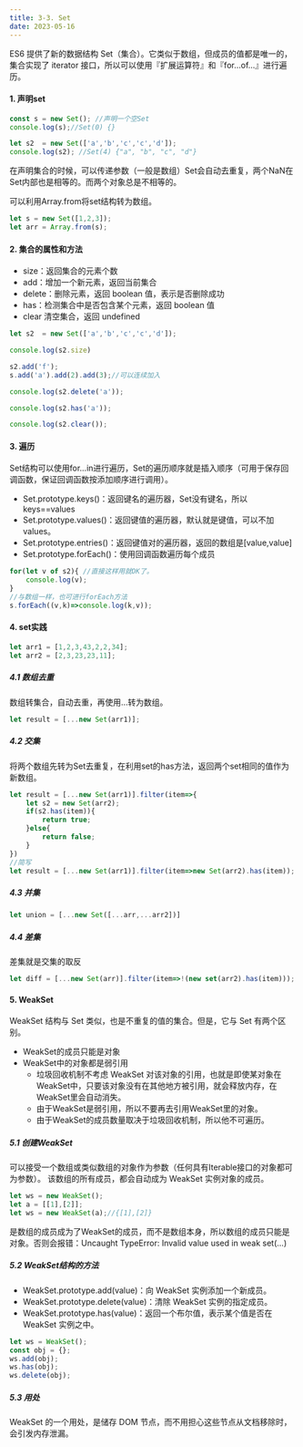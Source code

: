 ```yaml
---
title: 3-3. Set
date: 2023-05-16
---
```

ES6 提供了新的数据结构 Set（集合）。它类似于数组，但成员的值都是唯一的，集合实现了 iterator 接口，所以可以使用『扩展运算符』和『for…of…』进行遍历。

#### 1. 声明set
```js
const s = new Set(); //声明一个空Set
console.log(s);//Set(0) {}

let s2  = new Set(['a','b','c','c','d']);
console.log(s2); //Set(4) {"a", "b", "c", "d"}
```
在声明集合的时候，可以传递参数（一般是数组）Set会自动去重复，两个NaN在Set内部也是相等的。而两个对象总是不相等的。

可以利用Array.from将set结构转为数组。
```js
let s = new Set([1,2,3]);
let arr = Array.from(s);
```

#### 2. 集合的属性和方法
- size：返回集合的元素个数
- add：增加一个新元素，返回当前集合
- delete：删除元素，返回 boolean 值，表示是否删除成功
- has：检测集合中是否包含某个元素，返回 boolean 值
- clear  清空集合，返回 undefined

```js
let s2  = new Set(['a','b','c','c','d']);

console.log(s2.size)

s2.add('f');
s.add('a').add(2).add(3);//可以连续加入

console.log(s2.delete('a'));

console.log(s2.has('a'));

console.log(s2.clear());
```

#### 3. 遍历
Set结构可以使用for...in进行遍历，Set的遍历顺序就是插入顺序（可用于保存回调函数，保证回调函数按添加顺序进行调用）。
- Set.prototype.keys()：返回键名的遍历器，Set没有键名，所以keys==values
- Set.prototype.values()：返回键值的遍历器，默认就是键值，可以不加values。
- Set.prototype.entries()：返回键值对的遍历器，返回的数组是[value,value]
- Set.prototype.forEach()：使用回调函数遍历每个成员
```js
for(let v of s2){ //直接这样用就OK了。
    console.log(v);
}
//与数组一样，也可进行forEach方法
s.forEach((v,k)=>console.log(k,v));
```

#### 4. set实践
```js
let arr1 = [1,2,3,43,2,2,34];
let arr2 = [2,3,23,23,11];
```
##### 4.1 数组去重
数组转集合，自动去重，再使用...转为数组。
```js
let result = [...new Set(arr1)];
```
##### 4.2 交集
将两个数组先转为Set去重复，在利用set的has方法，返回两个set相同的值作为新数组。
```js
let result = [...new Set(arr1)].filter(item=>{
    let s2 = new Set(arr2);
    if(s2.has(item)){
        return true;
    }else{
        return false;
    }
})
//简写
let result = [...new Set(arr1)].filter(item=>new Set(arr2).has(item));
```

##### 4.3 并集
```js
let union = [...new Set([...arr,...arr2])]
```

##### 4.4 差集
差集就是交集的取反
```js
let diff = [...new Set(arr)].filter(item=>!(new set(arr2).has(item)));
```


#### 5. WeakSet
WeakSet 结构与 Set 类似，也是不重复的值的集合。但是，它与 Set 有两个区别。
- WeakSet的成员只能是对象
- WeakSet中的对象都是弱引用
    - 垃圾回收机制不考虑 WeakSet 对该对象的引用，也就是即使某对象在WeakSet中，只要该对象没有在其他地方被引用，就会释放内存，在WeakSet里会自动消失。
    - 由于WeakSet是弱引用，所以不要再去引用WeakSet里的对象。
    - 由于WeakSet的成员数量取决于垃圾回收机制，所以他不可遍历。

##### 5.1 创建WeakSet
可以接受一个数组或类似数组的对象作为参数（任何具有Iterable接口的对象都可为参数）。
该数组的所有成员，都会自动成为 WeakSet 实例对象的成员。
```js
let ws = new WeakSet();
let a = [[1],[2]];
let ws = new WeakSet(a);//{[1],[2]}
```
是数组的成员成为了WeakSet的成员，而不是数组本身，所以数组的成员只能是对象。否则会报错：Uncaught TypeError: Invalid value used in weak set(…)

##### 5.2 WeakSet结构的方法
- WeakSet.prototype.add(value)：向 WeakSet 实例添加一个新成员。
- WeakSet.prototype.delete(value)：清除 WeakSet 实例的指定成员。
- WeakSet.prototype.has(value)：返回一个布尔值，表示某个值是否在 WeakSet 实例之中。

```js
let ws = WeakSet();
const obj = {}; 
ws.add(obj);
ws.has(obj);
ws.delete(obj);
```

##### 5.3 用处
WeakSet 的一个用处，是储存 DOM 节点，而不用担心这些节点从文档移除时，会引发内存泄漏。



